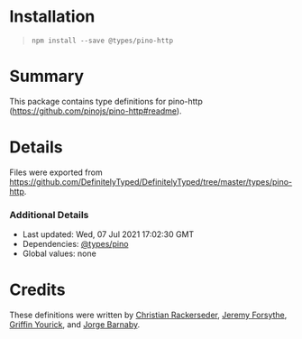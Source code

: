 # Installation
> `npm install --save @types/pino-http`

# Summary
This package contains type definitions for pino-http (https://github.com/pinojs/pino-http#readme).

# Details
Files were exported from https://github.com/DefinitelyTyped/DefinitelyTyped/tree/master/types/pino-http.

### Additional Details
 * Last updated: Wed, 07 Jul 2021 17:02:30 GMT
 * Dependencies: [@types/pino](https://npmjs.com/package/@types/pino)
 * Global values: none

# Credits
These definitions were written by [Christian Rackerseder](https://github.com/screendriver), [Jeremy Forsythe](https://github.com/jdforsythe), [Griffin Yourick](https://github.com/tough-griff), and [Jorge Barnaby](https://github.com/yorch).
